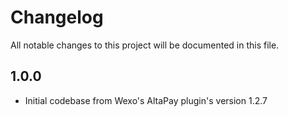 # Changelog
All notable changes to this project will be documented in this file.

## 1.0.0
- Initial codebase from Wexo's AltaPay plugin's version 1.2.7
